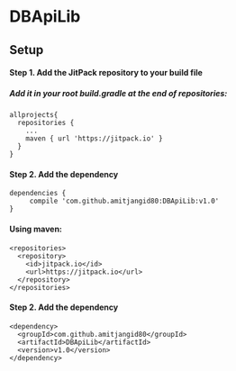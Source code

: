 # DBApiLib

## Setup

#### Step 1. Add the JitPack repository to your build file 
##### Add it in your root build.gradle at the end of repositories:
```
allprojects{
  repositories {
    ...
    maven { url 'https://jitpack.io' }
  }
}
```
#### Step 2. Add the dependency
```
dependencies {
     compile 'com.github.amitjangid80:DBApiLib:v1.0'
}
```

#### Using maven:
```
<repositories>
  <repository>
    <id>jitpack.io</id>
    <url>https://jitpack.io</url>
  </repository>
</repositories>
```
#### Step 2. Add the dependency
```
<dependency>
  <groupId>com.github.amitjangid80</groupId>
  <artifactId>DBApiLib</artifactId>
  <version>v1.0</version>
</dependency>
```
